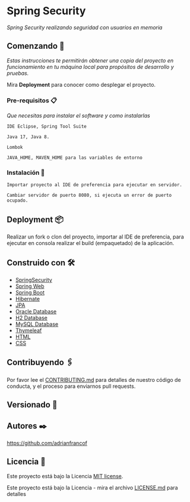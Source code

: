 # Spring Security

_Spring Security realizando seguridad con usuarios en memoria_

## Comenzando 🚀

_Estas instrucciones te permitirán obtener una copia del proyecto en funcionamiento en tu máquina local para propósitos de desarrollo y pruebas._

Mira **Deployment** para conocer como desplegar el proyecto.


### Pre-requisitos 📋

_Que necesitas para instalar el software y como instalarlas_

```
IDE Eclipse, Spring Tool Suite
```
```
Java 17, Java 8.
```
```
Lombok
```
```
JAVA_HOME, MAVEN_HOME para las variables de entorno
```
### Instalación 🔧

```
Importar proyecto al IDE de preferencia para ejecutar en servidor.
```
```
Cambiar servidor de puerto 8080, si ejecuta un error de puerto ocupado.
```

## Deployment 📦

Realizar un fork o clon del proyecto, importar al IDE de preferencia, para ejecutar en consola realizar el build (empaquetado) de la aplicación.

## Construido con 🛠️

* [SpringSecurity]()
* [Spring Web]()
* [Spring Boot]()
* [Hibernate]()
* [JPA]()
* [Oracle Database]()
* [H2 Database]()
* [MySQL Database]()
* [Thymeleaf]()
* [HTML]()
* [CSS]()

## Contribuyendo 🖇️

Por favor lee el [CONTRIBUTING.md](https://github.com/adrianfrancof/SpringSecurityV1-new.git) para detalles de nuestro código de conducta, y el proceso para enviarnos pull requests.

## Versionado 📌

## Autores ✒️

https://github.com/adrianfrancof

## Licencia 📄

Este proyecto está bajo la Licencia [MIT license](https://choosealicense.com/licenses/mit/).

Este proyecto está bajo la Licencia - mira el archivo [LICENSE.md](LICENSE.md) para detalles
